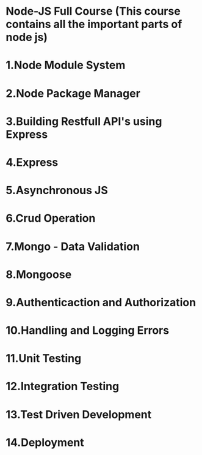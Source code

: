 # Node-JS Full Course (This course contains all the important parts of node js)

# 1.Node Module System
# 2.Node Package Manager
# 3.Building Restfull API's using Express
# 4.Express
# 5.Asynchronous JS
# 6.Crud Operation
# 7.Mongo - Data Validation
# 8.Mongoose
# 9.Authenticaction and Authorization
# 10.Handling and Logging Errors
# 11.Unit Testing
# 12.Integration Testing
# 13.Test Driven Development
# 14.Deployment
